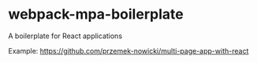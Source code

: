 # webpack-mpa-boilerplate
A boilerplate for React applications

Example: https://github.com/przemek-nowicki/multi-page-app-with-react
